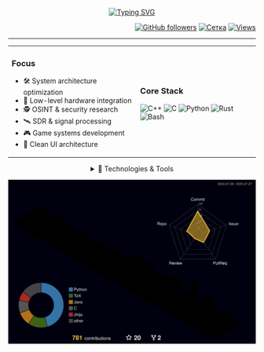 <div align="center">

[![Typing SVG](https://readme-typing-svg.herokuapp.com?font=JetBrains+Mono&weight=600&size=30&duration=3000&pause=1000&color=7F3ACE&center=true&vCenter=true&random=false&width=435&lines=C%2B%2B+Developer;DevOps+%26+OSINT+Expert;Hardware+Engineer;Open+Source+Hacker)](https://git.io/typing-svg)

<div align="right">
  
[![GitHub followers](https://img.shields.io/github/followers/e-gleba?style=for-the-badge&logo=github&color=181717&labelColor=181717)](https://github.com/e-gleba)
[![Сетка](https://img.shields.io/badge/Сетка-Profile-blue?style=for-the-badge&logo=data:image/svg+xml;base64,PHN2ZyB4bWxucz0iaHR0cDovL3d3dy53My5vcmcvMjAwMC9zdmciIHdpZHRoPSIyNCIgaGVpZ2h0PSIyNCIgdmlld0JveD0iMCAwIDI0IDI0IiBmaWxsPSJub25lIiBzdHJva2U9IiNmZmYiIHN0cm9rZS13aWR0aD0iMiIgc3Ryb2tlLWxpbmVjYXA9InJvdW5kIiBzdHJva2UtbGluZWpvaW49InJvdW5kIj48cGF0aCBkPSJNOSAxOWMtNSAwLTYtNC05LTQiLz48cGF0aCBkPSJNNCAxNWMtNCAwLTQtNC00LTQiLz48cGF0aCBkPSJNMTMgMTljLTEtMi0yLTMtNC0zIi8+PC9zdmc+&color=4A90E2&labelColor=2F3437)](https://set.ki/3v7kkwm)
[![Views](https://komarev.com/ghpvc/?username=e-gleba&style=for-the-badge&color=blueviolet)](https://github.com/geugenm)

---

</div>

<table>
<tr><td>

### Focus
- 🛠 System architecture optimization
- 🔧 Low-level hardware integration
- 🕵️ OSINT & security research
- 🛰 SDR & signal processing
- 🎮 Game systems development
- 🎨 Clean UI architecture

</td><td>

### Core Stack
![C++](https://img.shields.io/badge/C++-00599C?style=flat-square&logo=c%2B%2B&logoColor=white)
![C](https://img.shields.io/badge/C-A8B9CC?style=flat-square&logo=c&logoColor=white)
![Python](https://img.shields.io/badge/Python-3776AB?style=flat-square&logo=python&logoColor=white)
![Rust](https://img.shields.io/badge/Rust-000000?style=flat-square&logo=rust&logoColor=white)
![Bash](https://img.shields.io/badge/Bash-4EAA25?style=flat-square&logo=gnu-bash&logoColor=white)

</td></tr>
</table>

<details>
<summary>🔧 Technologies & Tools</summary>

### Hardware & Embedded
![Arduino](https://img.shields.io/badge/Arduino-00979D?style=flat-square&logo=arduino&logoColor=white)
![Raspberry Pi](https://img.shields.io/badge/Raspberry_Pi-A22846?style=flat-square&logo=raspberry-pi&logoColor=white)
![ESP32](https://img.shields.io/badge/ESP32-E7352C?style=flat-square&logo=espressif&logoColor=white)
![STM32](https://img.shields.io/badge/STM32-03234B?style=flat-square&logo=stmicroelectronics&logoColor=white)

### DevOps & Tools
![Docker](https://img.shields.io/badge/Docker-2496ED?style=for-the-badge&logo=docker&logoColor=white)
![GitLab CI](https://img.shields.io/badge/GitLab_CI-FCA121?style=for-the-badge&logo=gitlab&logoColor=white)
![Maltego](https://img.shields.io/badge/Maltego-2E3440?style=for-the-badge&logo=maltego&logoColor=white)

### Build Systems
![CMake](https://img.shields.io/badge/CMake-064F8C?style=for-the-badge&logo=cmake&logoColor=white)
![Conan](https://img.shields.io/badge/Conan-6699CB?style=for-the-badge&logo=conan&logoColor=white)
![vcpkg](https://img.shields.io/badge/vcpkg-gray?style=for-the-badge)

### Development
![Neovim](https://img.shields.io/badge/Neovim-57A143?style=for-the-badge&logo=neovim&logoColor=white)
![Obsidian](https://img.shields.io/badge/Obsidian-483699?style=for-the-badge&logo=obsidian&logoColor=white)

</details>

<div align="center">

![Metrics](https://github.com/e-gleba/e-gleba/blob/main/profile-3d-contrib/profile-night-rainbow.svg)

</div>
